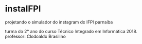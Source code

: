 # instaIFPI
projetando o simulador do instagram do IFPI parnaíba 

turma do 2° ano do curso Técnico Integrado em Informática 2018.
professor: Clodoaldo Brasilino
